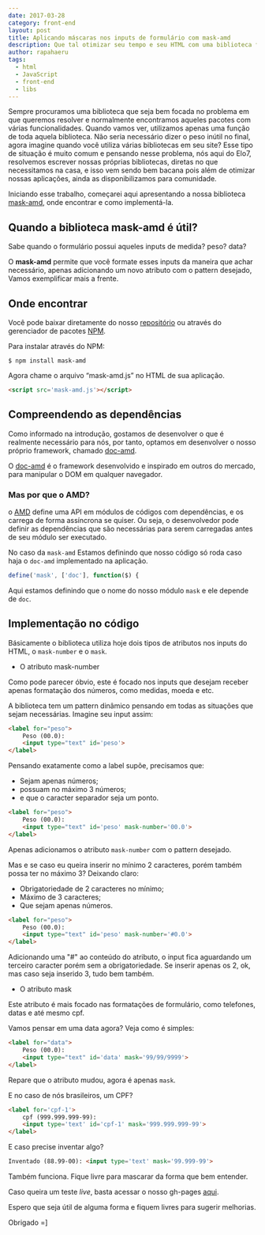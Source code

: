 ```yaml
---
date: 2017-03-28
category: front-end
layout: post
title: Aplicando máscaras nos inputs de formulário com mask-amd
description: Que tal otimizar seu tempo e seu HTML com uma biblioteca focada diretamente no que é preciso? Direto ao ponto, a mask-amd tem em seu único objetivo, formatar os campos de seu formulário.
author: rapahaeru
tags:
  - html
  - JavaScript
  - front-end
  - libs
---
```


Sempre procuramos uma biblioteca que seja bem focada no problema em que queremos resolver e normalmente encontramos aqueles pacotes com várias funcionalidades.
Quando vamos ver, utilizamos apenas uma função de toda aquela biblioteca. Não seria necessário dizer o peso inútil no final, agora imagine quando você utiliza várias bibliotecas em seu site?
Esse tipo de situação é muito comum e pensando nesse problema, nós aqui do Elo7, resolvemos escrever nossas próprias bibliotecas, diretas no que necessitamos na casa, e isso vem sendo bem bacana pois além de otimizar nossas aplicações, ainda as disponibilizamos para comunidade.

Iniciando esse trabalho, começarei aqui apresentando a nossa biblioteca [mask-amd](https://github.com/elo7/mask-amd), onde encontrar e como implementá-la.

## Quando a biblioteca mask-amd é útil?

Sabe quando o formulário possui aqueles inputs de medida? peso? data?

O **mask-amd** permite que você formate esses inputs da maneira que achar necessário, apenas adicionando um novo atributo com o pattern desejado, Vamos exemplificar mais a frente.

## Onde encontrar
Você pode baixar diretamente do nosso [repositório](https://github.com/elo7/mask-amd) ou através do gerenciador de pacotes [NPM](https://www.npmjs.com/package/mask-amd).

Para instalar através do NPM:

``` $ npm install mask-amd ```

Agora chame o arquivo “mask-amd.js” no HTML de sua aplicação.

```html
<script src='mask-amd.js'></script>
```

## Compreendendo as dependências

Como informado na introdução, gostamos de desenvolver o que é realmente necessário para nós, por tanto, optamos em desenvolver o nosso próprio framework, chamado [doc-amd](https://github.com/elo7/doc-amd/).

O [doc-amd](https://github.com/elo7/doc-amd/) é o framework desenvolvido e inspirado em outros do mercado, para manipular o DOM em qualquer navegador.

### Mas por que o AMD?

o [AMD](https://en.wikipedia.org/wiki/Asynchronous_module_definition) define uma API em módulos de códigos com dependências, e os carrega de forma assíncrona se quiser. Ou seja, o desenvolvedor pode definir as dependências que são necessárias para serem carregadas antes de seu módulo ser executado.

No caso da `mask-amd` Estamos definindo que nosso código só roda caso haja o `doc-amd` implementado na aplicação.

```javaScript
define('mask', ['doc'], function($) {
```
Aqui estamos definindo que o nome do nosso módulo `mask` e ele depende de `doc`.

## Implementação no código

Básicamente o biblioteca utiliza hoje dois tipos de atributos nos inputs do HTML, o `mask-number` e o `mask`.

* O atributo mask-number

Como pode parecer óbvio, este é focado nos inputs que desejam receber apenas formatação dos números, como medidas, moeda e etc.

A biblioteca tem um pattern dinâmico pensando em todas as situações que sejam necessárias.
Imagine seu input assim:

```html
<label for="peso">
	Peso (00.0):
	<input type="text" id='peso'>
</label>
```
Pensando exatamente como a label supõe, precisamos que:
* Sejam apenas números;
* possuam no máximo 3 números;
* e que o caracter separador seja um ponto.


```html
<label for="peso">
	Peso (00.0):
	<input type="text" id='peso' mask-number='00.0'>
</label>
```
Apenas adicionamos o atributo `mask-number` com o pattern desejado.

Mas e se caso eu queira inserir no mínimo 2 caracteres, porém também possa ter no máximo 3?
Deixando claro:

* Obrigatoriedade de 2 caracteres no mínimo;
* Máximo de 3 caracteres;
* Que sejam apenas números.

```html
<label for="peso">
	Peso (00.0):
	<input type="text" id='peso' mask-number='#0.0'>
</label>
```
Adicionando uma "#" ao conteúdo do atributo, o input fica aguardando um terceiro caracter porém sem a obrigatoriedade. Se inserir apenas os 2, ok, mas caso seja inserido 3, tudo bem também.

* O atributo mask

Este atributo é mais focado nas formatações de formulário, como telefones, datas e até mesmo cpf.

Vamos pensar em uma data agora?
Veja como é simples:

```html
<label for="data">
	Peso (00.0):
	<input type="text" id='data' mask='99/99/9999'>
</label>
```
Repare que o atributo mudou, agora é apenas `mask`.

E no caso de nós brasileiros, um CPF?
```html
<label for='cpf-1'>
	cpf (999.999.999-99):
	<input type='text' id='cpf-1' mask='999.999.999-99'>
</label>
```

E caso precise inventar algo?

```html
Inventado (88.99-00): <input type='text' mask='99.999-99'>
```
Também funciona. Fique livre para mascarar da forma que bem entender.

Caso queira um teste *live*, basta acessar o nosso gh-pages [aqui](https://elo7.github.io/mask-amd/).

Espero que seja útil de alguma forma e fiquem livres para sugerir melhorias.

Obrigado =]
